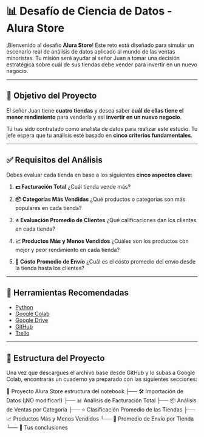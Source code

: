 # 📊 Desafío de Ciencia de Datos - Alura Store

¡Bienvenido al desafío **Alura Store**!
Este reto está diseñado para simular un escenario real de análisis de datos aplicado al mundo de las ventas minoristas. Tu misión será ayudar al señor Juan a tomar una decisión estratégica sobre cuál de sus tiendas debe vender para invertir en un nuevo negocio.

---

## 🎯 Objetivo del Proyecto

El señor Juan tiene **cuatro tiendas** y desea saber **cuál de ellas tiene el menor rendimiento** para venderla y así **invertir en un nuevo negocio**.

Tú has sido contratado como analista de datos para realizar este estudio. Tu jefe espera que tu análisis esté basado en **cinco criterios fundamentales**.

---

## ✅ Requisitos del Análisis

Debes evaluar cada tienda en base a los siguientes **cinco aspectos clave**:

1. **💵 Facturación Total**
   ¿Cuál tienda vende más?

2. **📦 Categorías Más Vendidas**
   ¿Qué productos o categorías son más populares en cada tienda?

3. **⭐ Evaluación Promedio de Clientes**
   ¿Qué calificaciones dan los clientes en cada tienda?

4. **📈 Productos Más y Menos Vendidos**
   ¿Cuáles son los productos con mejor y peor rendimiento en cada tienda?

5. **🚚 Costo Promedio de Envío**
   ¿Cuál es el costo promedio del envío desde la tienda hasta los clientes?

---

## 🧰 Herramientas Recomendadas

- [Python](https://www.python.org/)
- [Google Colab](https://colab.research.google.com/)
- [Google Drive](https://drive.google.com/)
- [GitHub](https://github.com/)
- [Trello](https://trello.com/)

---

## 📁 Estructura del Proyecto

Una vez que descargues el archivo base desde GitHub y lo subas a Google Colab, encontrarás un cuaderno ya preparado con las siguientes secciones:

📂 Proyecto Alura Store estructura del notebook
├── 🛠️ Importación de Datos (¡NO modificar!)
├── 📊 Análisis de Facturación Total
├── 📦 Análisis de Ventas por Categoría
├── ⭐ Clasificación Promedio de las Tiendas
├── 📈 Productos Más y Menos Vendidos
└── 🚚 Promedio de Envío por Tienda
└── 🚚 Tus conclusiones
